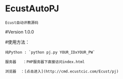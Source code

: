 # EcustAutoPJ
	Ecust自动评教源码

#Version
	1.0.0

#使用方法：

	纯Python : `python pj.py YOUR_IDxYOUR_PW`

	服务器   ：PHP服务器下直接访问index.html  

	浏览器	 ：[点击进入](http://cmd.ecustcic.com/Ecust/pj)